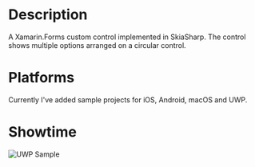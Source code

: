 # Description

A Xamarin.Forms custom control implemented in SkiaSharp.
The control shows multiple options arranged on a circular control.

# Platforms
Currently I've added sample projects for iOS, Android, macOS and UWP.

# Showtime
![UWP Sample](Gif/WheelSpinnerControl-Demo.gif)
